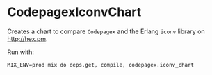 # CodepagexIconvChart

Creates a chart to compare `Codepagex` and the Erlang `iconv` library on
<http://hex.pm>.


Run with: 

```
MIX_ENV=prod mix do deps.get, compile, codepagex.iconv_chart
```

